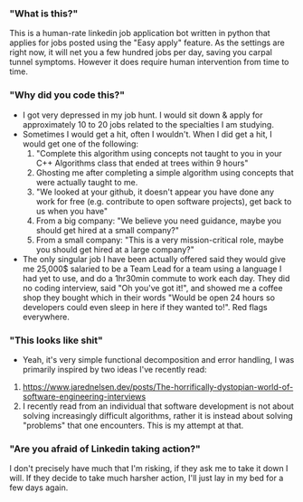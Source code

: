 ### "What is this?"

   This is a human-rate linkedin job application bot written in python that applies for jobs posted using the "Easy apply" feature. As the settings are right now, it will net you a few hundred jobs per day, saving you carpal tunnel symptoms. However it does require human intervention from time to time.

### "Why did you code this?"

  - I got very depressed in my job hunt. I would sit down & apply for approximately 10 to 20 jobs related to the specialties I am studying. 
   - Sometimes I would get a hit, often I wouldn't. When I did get a hit, I would get one of the following: 
        1. "Complete this algorithm using concepts not taught to you in your C++ Algorithms class that ended at trees within 9 hours"
        2. Ghosting me after completing a simple algorithm using concepts that were actually taught to me.
        3. "We looked at your github, it doesn't appear you have done any work for free (e.g. contribute to open software projects), get back to us when you have"
        4. From a big company: "We believe you need guidance, maybe you should get hired at a small company?"
        5. From a small company: "This is a very mission-critical role, maybe you should get hired at a large company?"
   - The only singular job I have been actually offered said they would give me 25,000$ salaried to be a Team Lead for a team using a language I had yet to use, and do a 1hr30min commute to work each day. They did no coding interview, said "Oh you've got it!", and showed me a coffee shop they bought which in their words "Would be open 24 hours so developers could even sleep in here if they wanted to!". Red flags everywhere.
    
### "This looks like shit"

   - Yeah, it's very simple functional decomposition and error handling, I was primarily inspired by two ideas I've recently read:
   1. https://www.jarednelsen.dev/posts/The-horrifically-dystopian-world-of-software-engineering-interviews
   2. I recently read from an individual that software development is not about solving increasingly difficult algorithms, rather it is instead about solving "problems" that one encounters. This is my attempt at that.
  
  
  
### "Are you afraid of Linkedin taking action?"


  I don't precisely have much that I'm risking, if they ask me to take it down I will. If they decide to take much harsher action, I'll just lay in my bed for a few days again.
  
